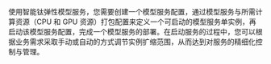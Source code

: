
使用智能钛弹性模型服务，您需要创建一个模型服务配置，通过模型服务与所需计算资源（CPU 和 GPU 资源）打包配置来定义一个可启动的模型服务单实例，再启动该模型服务配置，完成一个模型服务的部署。在启动服务的过程中，您可以根据业务需求采取手动或自动的方式调节实例扩缩范围，从而达到对服务的精细化控制与管理。

